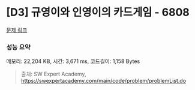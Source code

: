 # [D3] 규영이와 인영이의 카드게임 - 6808 

[문제 링크](https://swexpertacademy.com/main/code/problem/problemDetail.do?contestProbId=AWgv9va6HnkDFAW0) 

### 성능 요약

메모리: 22,204 KB, 시간: 3,671 ms, 코드길이: 1,158 Bytes



> 출처: SW Expert Academy, https://swexpertacademy.com/main/code/problem/problemList.do